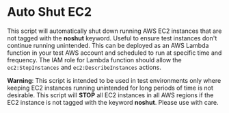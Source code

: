 Auto Shut EC2
=============
This script will automatically shut down running AWS EC2 instances that are not tagged with the **noshut** keyword. Useful to ensure test instances don't continue running unintended. This can be deployed as an AWS Lambda function in your test AWS account and scheduled to run at specific time and frequency. The IAM role for Lambda function should allow the `ec2:StopInstances` and `ec2:DescribeInstances` actions.

**Warning**: This script is intended to be used in test environments only where keeping EC2 instances running unintended for long periods of time is not desirable. This script will **STOP** all EC2 instances in all AWS regions if the EC2 instance is not tagged with the keyword **noshut**. Please use with care.
